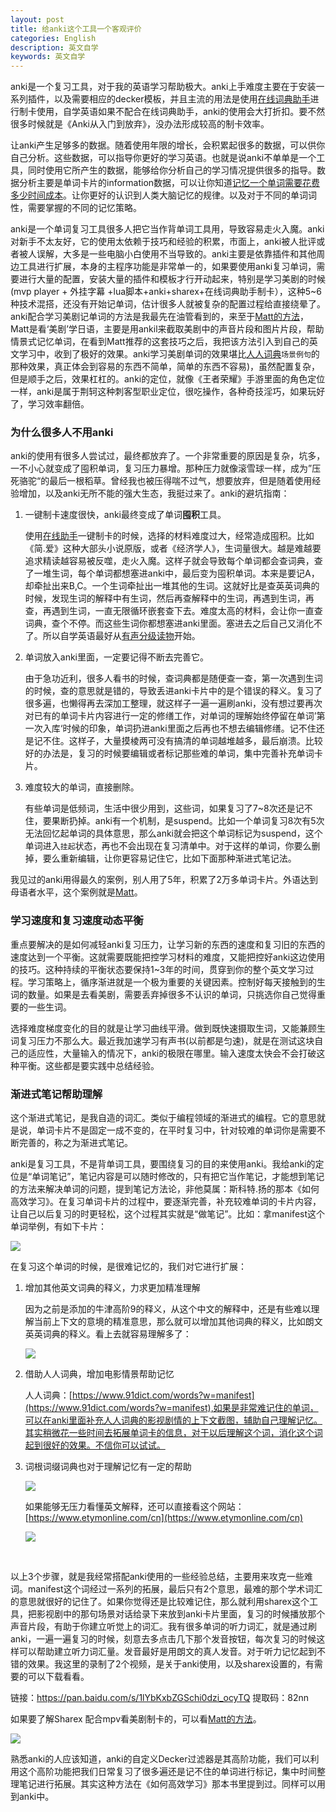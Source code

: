 ```yaml
---
layout: post
title: 给anki这个工具一个客观评价
categories: English
description: 英文自学
keywords: 英文自学
---
```





anki是一个复习工具，对于我的英语学习帮助极大。anki上手难度主要在于安装一系列插件，以及需要相应的decker模板，并且主流的用法是使用[在线词典助手](https://chrome.google.com/webstore/detail/online-dictionary-helper/lppjdajkacanlmpbbcdkccjkdbpllajb)进行制卡使用，自学英语如果不配合在线词典助手，anki的使用会大打折扣。要不然很多时候就是《Anki从入门到放弃》，没办法形成较高的制卡效率。



让anki产生足够多的数据。随着使用年限的增长，会积累起很多的数据，可以供你自己分析。这些数据，可以指导你更好的学习英语。也就是说anki不单单是一个工具，同时使用它所产生的数据，能够给你分析自己的学习情况提供很多的指导。数据分析主要是单词卡片的information数据，可以让你知道[记忆一个单词需要花费多少时间成本](https://cs-cn.top/2019/05/12/Memory-Core/)。让你更好的认识到人类大脑记忆的规律。以及对于不同的单词词性，需要掌握的不同的记忆策略。

anki是一个单词复习工具很多人把它当作背单词工具用，导致容易走火入魔。anki对新手不太友好，它的使用太依赖于技巧和经验的积累，市面上，anki被人批评或者被人误解，大多是一些电脑小白使用不当导致的。anki主要是依靠插件和其他周边工具进行扩展，本身的主程序功能是非常单一的，如果要使用anki复习单词，需要进行大量的配置，安装大量的插件和模板才行开动起来，特别是学习美剧的时候(mvp player + 外挂字幕 +lua脚本+anki+sharex+在线词典助手制卡），这种5~6种技术混搭，还没有开始记单词，估计很多人就被复杂的配置过程给直接绕晕了。anki配合学习美剧记单词的方法是我最先在油管看到的，来至于[Matt的方法](https://youtu.be/bbg6ztWecbU)，Matt是看‘美剧’学日语，主要是用ankil来截取美剧中的声音片段和图片片段，帮助情景式记忆单词，在看到Matt推荐的这套技巧之后，我把该方法引入到自己的英文学习中，收到了极好的效果。anki学习美剧单词的效果堪比[人人词典](https://www.91dict.com/words?w=manifest)`场景例句`的那种效果，真正体会到容易的东西不简单，简单的东西不容易)，虽然配置复杂，但是顺手之后，效果杠杠的。anki的定位，就像《王者荣耀》手游里面的角色定位一样，anki是属于荆轲这种刺客型职业定位，很吃操作，各种奇技淫巧，如果玩好了，学习效率翻倍。



### 为什么很多人不用anki

anki的使用有很多人尝试过，最终都放弃了。一个非常重要的原因是复杂，坑多，一不小心就变成了囤积单词，复习压力暴增。那种压力就像滚雪球一样，成为”压死骆驼“的最后一根稻草。曾经我也被压得喘不过气，想要放弃，但是随着使用经验增加，以及anki无所不能的强大生态，我挺过来了。anki的避坑指南：



1. 一键制卡速度很快，anki最终变成了单词**囤积**工具。

   使用[在线助手](https://www.laohuang.net/20180213/online-dictionary-helper/)一键制卡的时候，选择的材料难度过大，经常造成囤积。比如《简.爱》这种大部头小说原版，或者《经济学人》，生词量很大。越是难越要追求精读越容易被反噬，走火入魔。这样子就会导致每个单词都会查词典，查了一堆生词，每个单词都想塞进anki中，最后变为囤积单词。本来是要记A，却牵扯出来B,C。一个生词牵扯出一堆其他的生词。这就好比是查英英词典的时候，发现生词的解释中有生词，然后再查解释中的生词，再遇到生词，再查，再遇到生词，一直无限循环嵌套查下去。难度太高的材料，会让你一直查词典，查个不停。而这些生词你都想塞进anki里面。塞进去之后自己又消化不了。所以自学英语最好从[有声分级读物](https://cs-cn.top/2019/05/10/english-study-series_01/)开始。

2. 单词放入anki里面，一定要记得不断去完善它。

   由于急功近利，很多人看书的时候，查词典都是随便查一查，第一次遇到生词的时候，查的意思就是错的，导致丢进anki卡片中的是个错误的释义。复习了很多遍，也懒得再去深加工整理，就这样子一遍一遍刷anki，没有想过要再次对已有的单词卡片内容进行一定的修缮工作，对单词的理解始终停留在单词’第一次入库‘时候的印象，单词扔进anki里面之后再也不想去编辑修缮。记不住还是记不住。这样子，大量摸棱两可没有搞清的单词越堆越多，最后崩溃。比较好的办法是，复习的时候要编辑或者标记那些难的单词，集中完善补充单词卡片。

3. 难度较大的单词，直接删除。

   有些单词是低频词，生活中很少用到，这些词，如果复习了7~8次还是记不住，要果断扔掉。anki有一个机制，是suspend。比如一个单词复习8次有5次无法回忆起单词的具体意思，那么anki就会把这个单词标记为suspend，这个单词进入`挂起`状态，再也不会出现在复习清单中。对于这样的单词，你要么删掉，要么重新编辑，让你更容易记住它，比如下面那种渐进式笔记法。
   
   

我见过的anki用得最久的案例，别人用了5年，积累了2万多单词卡片。外语达到母语者水平，这个案例就是[Matt](https://youtu.be/wrBFhsnBQ2k)。



### 学习速度和复习速度动态平衡

重点要解决的是如何减轻anki复习压力，让学习新的东西的速度和复习旧的东西的速度达到一个平衡。这就需要既能把控学习材料的难度，又能把控好anki这边使用的技巧。这种持续的平衡状态要保持1~3年的时间，贯穿到你的整个英文学习过程。学习策略上，循序渐进就是一个极为重要的关键因素。控制好每天接触到的生词的数量。如果是去看美剧，需要丢弃掉很多不认识的单词，只挑选你自己觉得重要的一些生词。

选择难度梯度变化的目的就是让学习曲线平滑。做到既快速摄取生词，又能兼顾生词复习压力不那么大。最近我加速学习有声书(以前都是匀速)，就是在测试这块自己的适应性，大量输入的情况下，anki的极限在哪里。输入速度太快会不会打破这种平衡。这些都是要实践中总结经验。



### 渐进式笔记帮助理解

这个渐进式笔记，是我自造的词汇。类似于编程领域的渐进式的编程。它的意思就是说，单词卡片不是固定一成不变的，在平时复习中，针对较难的单词你是需要不断完善的，称之为渐进式笔记。

anki是复习工具，不是背单词工具，要围绕复习的目的来使用anki。我给anki的定位是“单词笔记”，笔记内容是可以随时修改的，只有把它当作笔记，才能想到笔记的方法来解决单词的问题，提到笔记方法论，非他莫属：斯科特.扬的那本《如何高效学习》。在复习单词卡片的过程中，要逐渐完善，补充较难单词的卡片内容，让自己以后复习的时更轻松，这个过程其实就是“做笔记”。比如：拿manifest这个单词举例，有如下卡片：

<img src="https://cs-cn.top//images/posts/20210714194447.png"/>

在复习这个单词的时候，是很难记忆的，我们对它进行扩展：

1. 增加其他英文词典的释义，力求更加精准理解

   因为之前是添加的牛津高阶9的释义，从这个中文的解释中，还是有些难以理解当前上下文的意境的精准意思，那么就可以增加其他词典的释义，比如朗文英英词典的释义。看上去就容易理解多了：

   <img src="https://cs-cn.top//images/posts/20210714195219.png"/>

2. 借助人人词典，增加电影情景帮助记忆

   

   人人词典：[https://www.91dict.com/words?w=manifest](https://www.91dict.com/words?w=manifest),如果是非常难记住的单词，可以在anki里面补充人人词典的影视剧情的上下文截图，辅助自己理解记忆。其实稍微花一些时间去拓展单词卡的信息，对于以后理解这个词，消化这个词起到很好的效果。不信你可以试试。

3. 词根词缀词典也对于理解记忆有一定的帮助

   <img src="https://cs-cn.top//images/posts/cigen_cizui_200816.png"/>

   如果能够无压力看懂英文解释，还可以直接看这个网站：[https://www.etymonline.com/cn](https://www.etymonline.com/cn)

   <img src="https://cs-cn.top//images/posts/suyuan_03526.png"/>


<br/>

以上3个步骤，就是我经常搭配anki使用的一些经验总结，主要用来攻克一些难词。manifest这个词经过一系列的拓展，最后只有2个意思，最难的那个学术词汇的意思就很好的记住了。如果你觉得还是比较难记住，那么就利用sharex这个工具，把影视剧中的那句场景对话给录下来放到anki卡片里面，复习的时候播放那个声音片段，有助于你建立听觉上的词汇。我有很多单词的听力词汇，就是通过刷anki，一遍一遍复习的时候，刻意去多点击几下那个发音按钮，每次复习的时候这样可以帮助建立听力词汇量。发音最好是用朗文的真人发音。对于听力记忆起到不错的效果。我这里的录制了2个视频，是关于anki使用，以及sharex设置的，有需要的可以下载看看。

链接：https://pan.baidu.com/s/1lYbKxbZGSchi0dzi_ocyTQ 
提取码：82nn

如果要了解Sharex 配合mpv看美剧制卡的，可以看[Matt的方法](https://youtu.be/bbg6ztWecbU)。

<img src="https://cs-cn.top//images/posts/result_203722.png"/>
<br/>


熟悉anki的人应该知道，anki的自定义Decker过滤器是其高阶功能，我们可以利用这个高阶功能把我们日常复习了很多遍还是记不住的单词进行标记，集中时间整理笔记进行拓展。其实这种方法在《如何高效学习》那本书里提到过。同样可以用到anki中。











